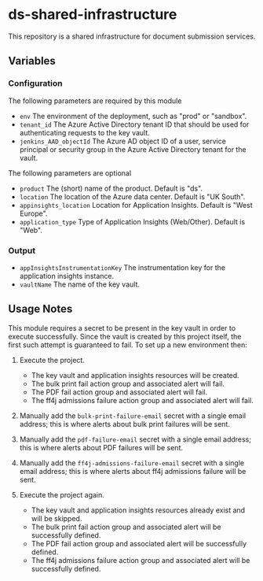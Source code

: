 # ds-shared-infrastructure
This repository is a shared infrastructure for document submission services.

## Variables

### Configuration

The following parameters are required by this module

- `env` The environment of the deployment, such as "prod" or "sandbox".
- `tenant_id` The Azure Active Directory tenant ID that should be used for authenticating requests to the key vault.
- `jenkins_AAD_objectId` The Azure AD object ID of a user, service principal or security group in the Azure Active Directory tenant for the vault.

The following parameters are optional

- `product` The (short) name of the product. Default is "ds". 
- `location` The location of the Azure data center. Default is "UK South".
- `appinsights_location` Location for Application Insights. Default is "West Europe".
- `application_type` Type of Application Insights (Web/Other). Default is "Web".

### Output

- `appInsightsInstrumentationKey` The instrumentation key for the application insights instance.
- `vaultName` The name of the key vault.

## Usage Notes

This module requires a secret to be present in the key vault in order to execute successfully. Since the vault is created by this project itself, the first such attempt is guaranteed to fail. To set up a new environment then:

1. Execute the project.
   * The key vault and application insights resources will be created.
   * The bulk print fail action group and associated alert will fail.
   * The PDF fail action group and associated alert will fail.
   * The ff4j admissions failure action group and associated alert will fail.
2. Manually add the `bulk-print-failure-email` secret with a single email address; this is where alerts about bulk print failures will be sent.
3. Manually add the `pdf-failure-email` secret with a single email address; this is where alerts about PDF failures will be sent.
4. Manually add the `ff4j-admissions-failure-email` secret with a single email address; this is where alerts about ff4j admissions failure will be sent.


5. Execute the project again.
   * The key vault and application insights resources already exist and will be skipped.
   * The bulk print fail action group and associated alert will be successfully defined.
   * The PDF fail action group and associated alert will be successfully defined.
   * The ff4j admissions failure action group and associated alert will be successfully defined.
